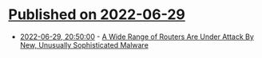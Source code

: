 # [Published on 2022-06-29](index.md)

* [2022-06-29, 20:50:00](https://it.slashdot.org/story/22/06/29/1954249/a-wide-range-of-routers-are-under-attack-by-new-unusually-sophisticated-malware?utm_source=rss1.0mainlinkanon&utm_medium=feed) - [A Wide Range of Routers Are Under Attack By New, Unusually Sophisticated Malware](https://it.slashdot.org/story/22/06/29/1954249/a-wide-range-of-routers-are-under-attack-by-new-unusually-sophisticated-malware?utm_source=rss1.0mainlinkanon&utm_medium=feed)
